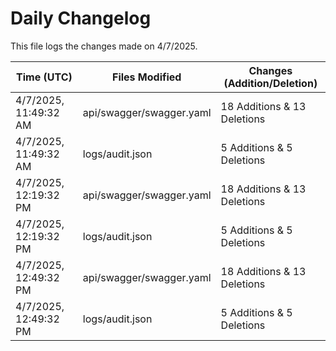 # Daily Changelog

This file logs the changes made on 4/7/2025.

| Time (UTC)             | Files Modified                    | Changes (Addition/Deletion) |
|------------------------|-----------------------------------|-----------------------------|
| 4/7/2025, 11:49:32 AM | api/swagger/swagger.yaml | 18 Additions & 13 Deletions |
| 4/7/2025, 11:49:32 AM | logs/audit.json | 5 Additions & 5 Deletions |
| 4/7/2025, 12:19:32 PM | api/swagger/swagger.yaml | 18 Additions & 13 Deletions|
| 4/7/2025, 12:19:32 PM | logs/audit.json | 5 Additions & 5 Deletions|
| 4/7/2025, 12:49:32 PM | api/swagger/swagger.yaml | 18 Additions & 13 Deletions|
| 4/7/2025, 12:49:32 PM | logs/audit.json | 5 Additions & 5 Deletions|
